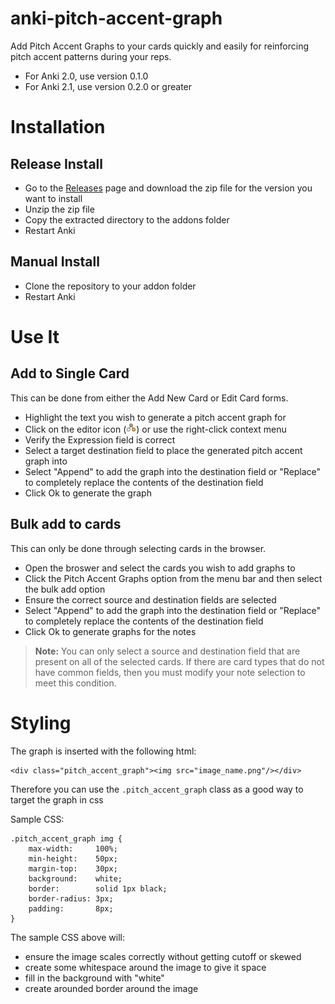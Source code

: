 anki-pitch-accent-graph 
=======================

Add Pitch Accent Graphs to your cards quickly and easily for reinforcing pitch accent patterns during your reps.

- For Anki 2.0, use version 0.1.0
- For Anki 2.1, use version 0.2.0 or greater


# Installation

## Release Install

- Go to the [Releases](https://github.com/jyore/anki-pitch-accent-graph/releases) page and download the zip file for the version you want to install
- Unzip the zip file
- Copy the extracted directory to the addons folder 
- Restart Anki



## Manual Install

- Clone the repository to your addon folder
- Restart Anki


# Use It

## Add to Single Card

This can be done from either the Add New Card or Edit Card forms.

- Highlight the text you wish to generate a pitch accent graph for
- Click on the editor icon (<img height="16" width="16" src="gui/icons/icon.png"/>) or use the right-click context menu
- Verify the Expression field is correct
- Select a target destination field to place the generated pitch accent graph into
- Select "Append" to add the graph into the destination field or "Replace" to completely replace the contents of the destination field
- Click Ok to generate the graph


## Bulk add to cards

This can only be done through selecting cards in the browser.

- Open the broswer and select the cards you wish to add graphs to
- Click the Pitch Accent Graphs option from the menu bar and then select the bulk add option
- Ensure the correct source and destination fields are selected
- Select "Append" to add the graph into the destination field or "Replace" to completely replace the contents of the destination field
- Click Ok to generate graphs for the notes


> **Note:** You can only select a source and destination field that are present on all of the selected cards. If there are card types that do not have common fields, then you must modify your note selection to meet this condition.



# Styling

The graph is inserted with the following html:

    <div class="pitch_accent_graph"><img src="image_name.png"/></div>


Therefore you can use the `.pitch_accent_graph` class as a good way to target the graph in css

Sample CSS:

    .pitch_accent_graph img { 
        max-width:     100%;
        min-height:    50px;
        margin-top:    30px;
        background:    white;
        border:        solid 1px black;
        border-radius: 3px;
        padding:       8px;
    }

The sample CSS above will:
- ensure the image scales correctly without getting cutoff or skewed
- create some whitespace around the image to give it space
- fill in the background with "white"
- create arounded  border around the image
